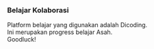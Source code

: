 ### Belajar Kolaborasi
Platform belajar yang digunakan adalah Dicoding.  
Ini merupakan progress belajar Asah.  
Goodluck!
